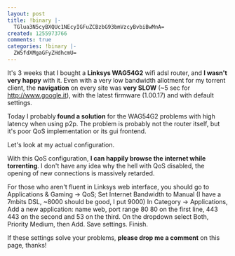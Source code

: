 ```yaml
---
layout: post
title: !binary |-
  TGlua3N5cyBXQUc1NEcyIGFuZCBzbG93bmVzcyBvbiBwMnA=
created: 1255973766
comments: true
categories: !binary |-
  ZW5fdXMgaGFyZHdhcmU=
---
```

It's 3 weeks that I bought a <strong>Linksys WAG54G2</strong> wifi adsl router, and <strong>I wasn't very happy</strong> with it.
Even with a very low bandwidth allotment for my torrent client, the <strong>navigation</strong> on every site was <strong>very SLOW</strong> (~5 sec for http://www.google.it), with the latest firmware (1.00.17) and with default settings.

Today I probably<strong> found a solution</strong> for the WAG54G2 problems with high latency when using p2p. The problem is probably not the router itself, but it's poor QoS implementation or its gui frontend.

Let's look at my actual configuration.

With this QoS configuration, <strong>I can happily browse the internet while torrenting</strong>. I don't have any idea why the hell with QoS disabled, the opening of new connections is massively retarded.

For those who aren't fluent in Linksys web interface, you should go to Applications &
Gaming -> QoS;
Set Internet Bandwidth to Manual (I have a 7mbits DSL, ~8000 should be good, I put 9000)
In Category -> Applications, Add a new application: name web, port range 80 80 on the first line, 443 443 on the second and 53 on the third. On the dropdown select Both, Priority Medium, then Add.
Save settings.
Finish.

If these settings solve your problems, <strong>please drop me a comment</strong> on this page, thanks!

